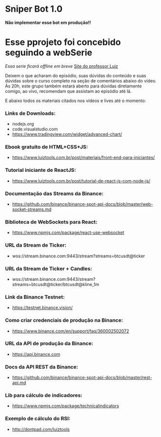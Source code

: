 # Sniper Bot 1.0

**Não implementar esse bot em produção!!**

# Esse pprojeto foi concebido seguindo a webSerie

<i>Essa serie ficará offline em breve</i>
[Site do professor Luiz](https://www.luiztools.com.br/sniperbot-1)

Deixem o que acharam do episódio, suas dúvidas do conteúdo e suas dúvidas sobre o curso completo na seção de comentários abaixo do vídeo. Às 20h, este grupo também estará aberto para dúvidas diretamente comigo, ao vivo, recomendam que assistam ao episódio até lá.

E abaixo todos os materiais citados nos vídeos e lives até o momento:

### Links de Downloads:

- nodejs.org
- code.visualstudio.com
- https://www.tradingview.com/widget/advanced-chart/

### Ebook gratuito de HTML+CSS+JS:

- https://www.luiztools.com.br/post/materiais/front-end-para-iniciantes/

### Tutorial iniciante de ReactJS:

- https://www.luiztools.com.br/post/tutorial-de-react-js-com-node-js/

### Documentação das Streams da Binance:

- https://github.com/binance/binance-spot-api-docs/blob/master/web-socket-streams.md

### Biblioteca de WebSockets para React:

- https://www.npmjs.com/package/react-use-websocket

### URL da Stream de Ticker:

- wss://stream.binance.com:9443/stream?streams=btcusdt@ticker

### URL da Stream de Ticker + Candles:

- wss://stream.binance.com:9443/stream?streams=btcusdt@ticker/btcusdt@kline_1m

### Link da Binance Testnet:

- https://testnet.binance.vision/

### Como criar credenciais de produção na Binance:

- https://www.binance.com/en/support/faq/360002502072

### URL da API de produção da Binance:

- https://api.binance.com

### Docs da API REST da Binance:

- https://github.com/binance/binance-spot-api-docs/blob/master/rest-api.md

### Lib para cálculo de indicadores:

- https://www.npmjs.com/package/technicalindicators

### Exemplo de cálculo do RSI:

- http://dontpad.com/luiztools
